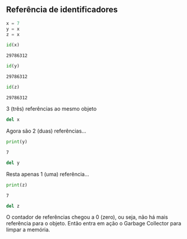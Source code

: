 ## Referência de identificadores

``` python
x = 7
y = x
z = x

id(x)
```

``` console
29786312
```

``` python
id(y)
```

``` console
29786312
```

``` python
id(z)
```

``` console
29786312
```

3 (três) referências ao mesmo objeto

``` python
del x
```

Agora são 2 (duas) referências\...

``` python
print(y)
```

``` console
7
```

``` python
del y
```

Resta apenas 1 (uma) referência\...

``` python
print(z)
```

``` console
7
```

``` python
del z
```

O contador de referências chegou a 0 (zero), ou seja, não há mais
referência para o objeto. Então entra em ação o Garbage Collector para
limpar a memória.
